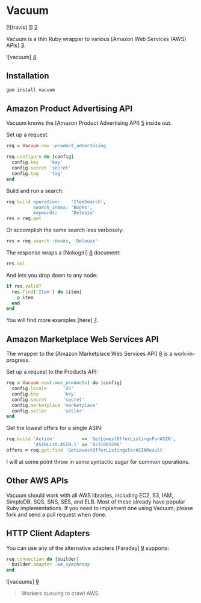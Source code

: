 # Vacuum

[![travis] [1]] [2]

Vacuum is a thin Ruby wrapper to various [Amazon Web Services (AWS) APIs] [3].

![vacuum] [4]

## Installation

```sh
gem install vacuum
```

## Amazon Product Advertising API

Vacuum knows the [Amazon Product Advertising API] [5] inside out.

Set up a request:

```ruby
req = Vacuum.new :product_advertising

req.configure do |config|
  config.key    'key'
  config.secret 'secret'
  config.tag    'tag'
end
```

Build and run a search:

```ruby
req.build operation:    'ItemSearch',
          search_index: 'Books',
          keywords:     'Deleuze'
res = req.get
```

Or accomplish the same search less verbosely:

```ruby
res = req.search :books, 'Deleuze'
```

The response wraps a [Nokogiri] [6] document:

```ruby
res.xml
```

And lets you drop down to any node:

```ruby
if res.valid?
  res.find('Item') do |item|
    p item
  end
end
```

You will find more examples [here] [7].

## Amazon Marketplace Web Services API

The wrapper to the [Amazon Marketplace Web Services API] [8] is a
work-in-progress.

Set up a request to the Products API:

```ruby
req = Vacuum.new(:mws_products) do |config|
  config.locale      'US'
  config.key         'key'
  config.secret      'secret'
  config.marketplace 'marketplace'
  config.seller      'seller'
end
```

Get the lowest offers for a single ASIN:

```ruby
req.build 'Action'          => 'GetLowestOfferListingsForASIN',
          'ASINList.ASIN.1' => '0231081596'
offers = req.get.find 'GetLowestOfferListingsForASINResult'
```

I will at some point throw in some syntactic sugar for common operations.

## Other AWS APIs

Vacuum should work with all AWS libraries, including EC2, S3, IAM, SimpleDB,
SQS, SNS, SES, and ELB. Most of these already have popular Ruby
implementations. If you need to implement one using Vacuum, please fork and
send a pull request when done.

## HTTP Client Adapters

You can use any of the alternative adapters [Faraday] [9] supports:

```ruby
req.connection do |builder|
  builder.adapter :em_synchrony
end
```

![vacuums] [9]

> Workers queuing to crawl AWS.

[1]: https://secure.travis-ci.org/hakanensari/vacuum.png
[2]: http://travis-ci.org/hakanensari/vacuum
[3]: http://aws.amazon.com/
[4]: http://f.cl.ly/items/2k2X0e2u0G3k1c260D2u/vacuum.png
[5]: https://affiliate-program.amazon.co.uk/gp/advertising/api/detail/main.html
[6]: http://nokogiri.org/
[7]: https://github.com/hakanensari/vacuum/blob/master/examples/product_advertising/
[8]: https://developer.amazonservices.com/gp/mws/docs.html
[9]: https://github.com/technoweenie/faraday
[10]: http://f.cl.ly/items/1Q3W372A0H3M0w2H1e0W/hoover.jpeg
